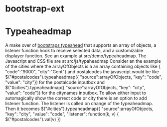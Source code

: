 bootstrap-ext
=============

Typeaheadmap
======
A make over of <a href="http://twitter.github.com/bootstrap/javascript.html#typeahead">bootstraps typeahead</a> that supports an array of objects, a listener function hook to receive selected data, and a customizable displayer function. See an example at src/demo/typeaheadmap. The Javascript and CSS file are at src/js/typaheadmap
Consider an the example of the cities where the arrayOfObjects is a an array containing objects like 
		{ "code":"9000", "city":"Gent"}
and postalcodes the javascript would be like
		$("#postalcodes").typeaheadmap({ "source":arrayOfObjects, "key": "code", "value": "city"})
for the postalcode inputbox and
		$("#cities").typeaheadmap({ "source":arrayOfObjects, "key": "city", "value": "code"})
for the citynames inputbox.
To allow either input to automagically show the correct code or city there is an option to add listener function. The listener is called on change of the typeaheadmap. Then it becomes
		$("#cities").typeaheadmap({ "source":arrayOfObjects, 
		    "key": "city", 
		    "value": "code", 
		    "listener": function(k, v) {
			$("#postalcodes").val(v)
		})

